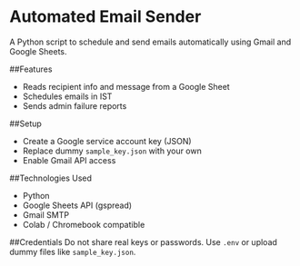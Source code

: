 # Automated Email Sender

A Python script to schedule and send emails automatically using Gmail and Google Sheets.

##Features
- Reads recipient info and message from a Google Sheet
- Schedules emails in IST
- Sends admin failure reports

##Setup
- Create a Google service account key (JSON)
- Replace dummy `sample_key.json` with your own
- Enable Gmail API access

##Technologies Used
- Python
- Google Sheets API (gspread)
- Gmail SMTP
- Colab / Chromebook compatible

##Credentials
Do not share real keys or passwords. Use `.env` or upload dummy files like `sample_key.json`.
